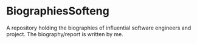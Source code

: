 # BiographiesSofteng
A repository holding the biographies of influential software engineers and project.
The biography/report is written by me.
